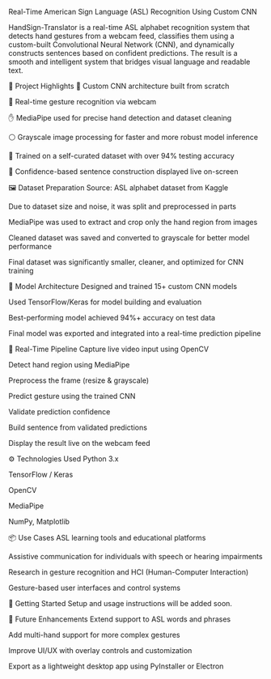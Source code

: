 Real-Time American Sign Language (ASL) Recognition Using Custom CNN

HandSign-Translator is a real-time ASL alphabet recognition system that detects hand gestures from a webcam feed, classifies them using a custom-built Convolutional Neural Network (CNN), and dynamically constructs sentences based on confident predictions. The result is a smooth and intelligent system that bridges visual language and readable text.

📌 Project Highlights
🧠 Custom CNN architecture built from scratch

🎥 Real-time gesture recognition via webcam

✋ MediaPipe used for precise hand detection and dataset cleaning

⚪ Grayscale image processing for faster and more robust model inference

🧪 Trained on a self-curated dataset with over 94% testing accuracy

💬 Confidence-based sentence construction displayed live on-screen

🖼️ Dataset Preparation
Source: ASL alphabet dataset from Kaggle

Due to dataset size and noise, it was split and preprocessed in parts

MediaPipe was used to extract and crop only the hand region from images

Cleaned dataset was saved and converted to grayscale for better model performance

Final dataset was significantly smaller, cleaner, and optimized for CNN training

🧠 Model Architecture
Designed and trained 15+ custom CNN models

Used TensorFlow/Keras for model building and evaluation

Best-performing model achieved 94%+ accuracy on test data

Final model was exported and integrated into a real-time prediction pipeline

🎥 Real-Time Pipeline
Capture live video input using OpenCV

Detect hand region using MediaPipe

Preprocess the frame (resize & grayscale)

Predict gesture using the trained CNN

Validate prediction confidence

Build sentence from validated predictions

Display the result live on the webcam feed

⚙️ Technologies Used
Python 3.x

TensorFlow / Keras

OpenCV

MediaPipe

NumPy, Matplotlib

📦 Use Cases
ASL learning tools and educational platforms

Assistive communication for individuals with speech or hearing impairments

Research in gesture recognition and HCI (Human-Computer Interaction)

Gesture-based user interfaces and control systems

🚀 Getting Started
Setup and usage instructions will be added soon.

🎯 Future Enhancements
Extend support to ASL words and phrases

Add multi-hand support for more complex gestures

Improve UI/UX with overlay controls and customization

Export as a lightweight desktop app using PyInstaller or Electron

